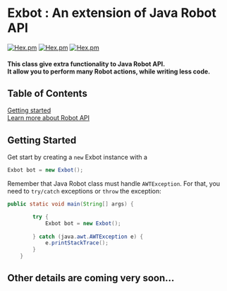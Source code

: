 # Exbot : An extension of Java Robot API <br>
[![Hex.pm](https://img.shields.io/badge/language-Java%208-red.svg)]()
[![Hex.pm](https://img.shields.io/badge/Include%20Robot%20actions%20for-macOS-lightgrey.svg)]()
[![Hex.pm](https://img.shields.io/badge/Include%20Robot%20actions%20for-Windows-blue.svg)]()
<!--[![Hex.pm](https://img.shields.io/badge/Include%20Robot%20actions%20for-Linux-orange.svg)]()-->

#### This class give extra functionality to Java Robot API.<br>It allow you to perform many Robot actions, while writing less code.


## Table of Contents
[Getting started](#getting-started)<br>
[Learn more about Robot API](https://docs.oracle.com/javase/7/docs/api/java/awt/Robot.html)

## Getting Started
Get start by creating a ` new ` Exbot instance with a 

```java
Exbot bot = new Exbot();
```

Remember that Java Robot class must handle `AWTException`. 
For that, you need to `try/catch` exceptions or `throw` the exception:
```java
public static void main(String[] args) {

        try {
            Exbot bot = new Exbot();
            
        } catch (java.awt.AWTException e) {
            e.printStackTrace();
        }
    }
```
## Other details are coming very soon...
